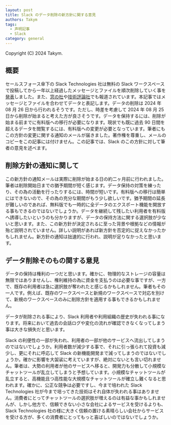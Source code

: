 ```yaml
---
layout: post
title: Slack のデータ削除の新方針に関する意見
authors: Takym
tags:
  - 声明記事
  - Slack
category: general
---
```

Copyright (C) 2024 Takym.

## 概要
セールスフォース傘下の Slack Technologies 社は無料の Slack ワークスペースで投稿してから一年以上経過したメッセージとファイルを順次削除していく事を[発表](https://slack.com/intl/ja-jp/help/articles/29414264463635)しました。また、[窓の杜](https://forest.watch.impress.co.jp/docs/news/1603168.html)や[技術評論社](https://gihyo.jp/article/2024/06/slack-free-plan-limitation)でも報道されています。本記事ではメッセージとファイルを合わせてデータと表記します。データの削除は 2024 年 08 月 26 日から行われるそうです。ただし、時差を考慮して 2024 年 08 月 25 日から削除が始まると考えた方が良さそうです。データを保持するには、削除が始まる前までに有料版への移行が必要になります。現状でも既に過去 90 日間を超えるデータを閲覧するには、有料版への変更が必要となっています。筆者にもこの方針の変更に関する通知のメールが届きました。著作権を尊重し、メールのコピーをこの記事には付けません。この記事では、Slack のこの方針に対して筆者の意見を述べます。

## 削除方針の通知に関して
この新方針の通知メールは実際に削除が始まる日の約二ヶ月前に行われました。筆者は削除開始日までの猶予期間が短く感じます。データ保持の対策を練ったり、その為の活動を行ったりするには、時間が短いです。有料版への移行は簡単にはできないので、その為の充分な期間がもう少し欲しいです。猶予期間の延長が難しいのであれば、無料版でも一時的に全データのエクスポート機能を開放する事もできるのではないでしょうか。データを継続して残したい利用者を有料版へ誘導したいというのも分かりますが、データの保持方法に関する選択肢が少ないと思います。また、この新方針が決定されるに至った背景や根拠などの情報が殆ど説明されていません。詳しい説明があれば新方針を否定的に捉えなかったかもしれません。新方針の通知は拙速的に行われ、説明が足りなかったと思います。

## データ削除そのもの関する意見
データの保持は権利の一つだと思います。確かに、物理的なストレージの容量は無限ではありませんし、権利維持の為に資金を支払うのは必要な事ですが、一方で、既存の利用者は急に選択肢が奪われたと感じるかもしれません。筆者もその一人です。例えば、既存のワークスペースと新規のワークスペースで対応を別けて、新規のワークスペースのみに削除方針を適用する事もできるかもしれません。

データが削除される事により、Slack 利用者や利用組織の歴史が失われる事になります。将来において過去の会話ログや変化の流れが確認できなくなってしまう事は大きな損失だと思います。

Slack の利便性の一部が失われ、利用者の一部が他のサービスへ流出してしまうのではないでしょうか。利用者数が減少する事で、それに引っ張られて投資も減少し、更にそれに呼応して Slack の新機能開発まで減ってしまうのではないでしょうか。確かに影響を大袈裟に考えていますが、絶対にないとも言い切れません。筆者は、大勢の利用者が他のサービスへ移ると、開発力も分散して小規模なチャットツールが乱立してしまうと予想しています。小規模なチャットツールが乱立すると、高機能且つ高性能な大規模なチャットツールが確立し難くなると思われます。確かに、公正な競争は必要ですし、今まで培われた Slack Technologies 社が今まで培ってきた技術はそれ自体が失われる事はありません。消費者にとってチャットツールの選択肢が増えるのは有益な事かもしれませんが、しかし他方で、信頼できない小さな会社によるサービスを受けるよりも、Slack Technologies 社の様に大きく信頼の置ける素晴らしい会社からサービスを受ける方が、多くの消費者にとってもっと喜ばしいのではないでしょうか。
